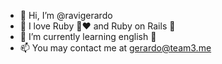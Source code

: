 - 👋 Hi, I’m @ravigerardo
- 👀 I love Ruby 💎❤️ and Ruby on Rails 🚂
- 🌱 I’m currently learning english 🐌
- 📫 You may contact me at gerardo@team3.me

